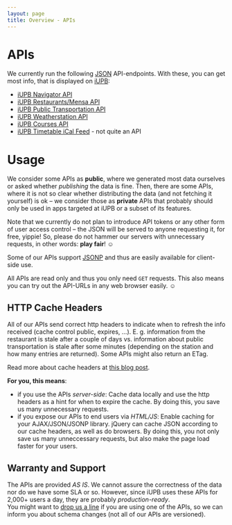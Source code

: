 ```yaml
---
layout: page
title: Overview - APIs
---
```


APIs
====

We currently run the following [JSON](http://simple.wikipedia.org/wiki/JSON) API-endpoints. With these, you can get most info, that is displayed on [iUPB](http://www.i-upb.de):


* [iUPB Navigator API](/apis.navigator.html) 
* [iUPB Restaurants/Mensa API](/apis.restaurants.html) 
* [iUPB Public Transportation API](/apis.transportation.html)
* [iUPB Weatherstation API](/apis.weather.html)
* [iUPB Courses API](/apis.courses.html)
* [iUPB Timetable iCal Feed](/apis.timetable.html) - not quite an API

Usage
=====

We consider some APIs as **public**, where we generated most data ourselves or asked whether _publishing_ the data is fine.
Then, there are some APIs, where it is not so clear whether distributing the data (and not fetching it yourself) is ok – we consider those as **private** APIs that probably should only be used in apps targeted at iUPB or a subset of its features.

Note that we currently do not plan to introduce API tokens or any other form of user access control – the JSON will be served to anyone requesting it, for free, yippie! So, please do not hammer our servers with unnecessary requests, in other words: **play fair**! ☺ 

Some of our APIs support [JSONP](http://json-p.org) and thus are easily available for client-side use.

All APIs are read only and thus you only need `GET` requests. This also means you can try out the API-URLs in any web browser easily. ☺

HTTP Cache Headers
------------------
All of our APIs send correct http headers to indicate when to refresh the info received (cache control public, expires, ...). E. g. information from the restaurant is stale after a couple of days vs. information about public transportation is stale after some minutes (depending on the station and how many entries are returned).
Some APIs might also return an ETag.

Read more about cache headers at [this blog post](http://betterexplained.com/articles/how-to-optimize-your-site-with-http-caching/).

**For you, this means**:

* if you use the APIs _server-side_: Cache data locally and use the http headers as a hint for when to expire the cache. By doing this, you save us many unnecessary requests.
* if you expose our APIs to end users via _HTML/JS_: Enable caching for your AJAX/JSON/JSONP library. jQuery can cache JSON according to our cache headers, as well as do browsers. By doing this, you not only save us many unneccessary requests, but also make the page load faster for your users.

Warranty and Support
--------
The APIs are provided _AS IS_. We cannot assure the correctness of the data nor do we have some SLA or so. However, since iUPB uses these APIs for 2,000+ users a day, they are probably _production-ready_.   
You might want to [drop us a line](http://www.i-upb.de/contact-us) if you are using one of the APIs, so we can inform you about schema changes (not all of our APIs are versioned).